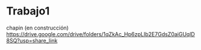 # Trabajo1
chapin (en construcción)
https://drive.google.com/drive/folders/1qZkAc_Hp6zpLIb2E7GdsZ0aiGUqlD8SQ?usp=share_link
